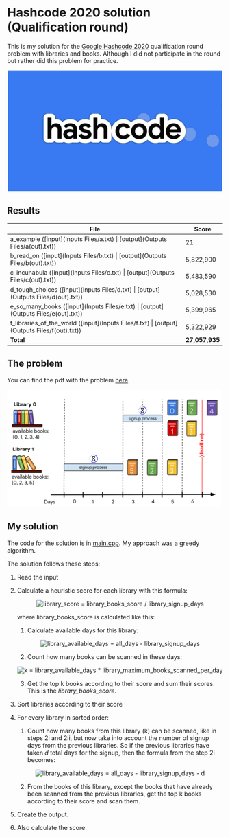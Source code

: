 # Hashcode 2020 solution (Qualification round)
This is my solution for the [Google Hashcode 2020](https://codingcompetitions.withgoogle.com/hashcode) qualification round problem with libraries and books. Although I did not participate in the round but rather did this problem for practice.

<p align="center">
<img src="/Images/hashcode.jpg" alt="Hashcode Logo" width="500"/>
</p>


## Results

| File  | Score |
| ------------- | ------------- |
| a_example ([input](Inputs Files/a.txt) \| [output](Outputs Files/a(out).txt)) | 21 |
| b_read_on ([input](Inputs Files/b.txt) \| [output](Outputs Files/b(out).txt)) | 5,822,900 |
| c_incunabula ([input](Inputs Files/c.txt) \| [output](Outputs Files/c(out).txt)) | 5,483,590 |
| d_tough_choices ([input](Inputs Files/d.txt) \| [output](Outputs Files/d(out).txt)) | 5,028,530 |
| e_so_many_books ([input](Inputs Files/e.txt) \| [output](Outputs Files/e(out).txt)) | 5,399,965 |
| f_libraries_of_the_world ([input](Inputs Files/f.txt) \| [output](Outputs Files/f(out).txt)) | 5,322,929 |
| **Total** | **27,057,935** |


## The problem

You can find the pdf with the problem [here](hashcode_2020_online_qualification_round.pdf).

<img src="/Images/hashcode_2020_problem.png" alt="Hashcode 2020 problem" width="500"/>


## My solution

The code for the solution is in [main.cpp](main.cpp). My approach was a greedy algorithm.

The solution follows these steps:

1. Read the input
2. Calculate a heuristic score for each library with this formula:

   
   <p align="center">
   <img src="https://latex.codecogs.com/svg.latex?\Large&space;library\_score=\frac{library\_books\_score}{library\_signup\_days}" title="library_score = library_books_score / library_signup_days" />
   </p>  

   where library_books_score is calculated like this:

   1. Calculate available days for this library:

   <p align="center">
   <img src="https://latex.codecogs.com/svg.latex?\Large&space;library\_available\_days=all\_days-library\_signup\_days" title="library_available_days = all_days - library_signup_days" />
   </p>

   2. Count how many books can be scanned in these days:

   <p align="center">
   <img src="https://latex.codecogs.com/svg.latex?\Large&space;k=library\_available\_days&space;\times&space;library\_maximum\_books\_scanned\_per\_day" title="k = library_available_days * library_maximum_books_scanned_per_day" />
   </p>

   3. Get the top k books according to their score and sum their scores. This is the *library_books_score*.

3. Sort libraries according to their score
4. For every library in sorted order:
   1. Count how many books from this library (k) can be scanned, like in steps 2i and 2ii, but now take into account the number of signup days from the previous libraries. So if the previous libraries have taken *d* total days for the signup, then the formula from the step 2i becomes:
   <p align="center">
   <img src="https://latex.codecogs.com/svg.latex?\Large&space;library\_available\_days=all\_days-library\_signup\_days-d" title="library_available_days = all_days - library_signup_days - d" />
   </p>
   
   2. From the books of this library, except the books that have already been scanned from the previous libraries, get the top k books according to their score and scan them.

5. Create the output.
6. Also calculate the score.
